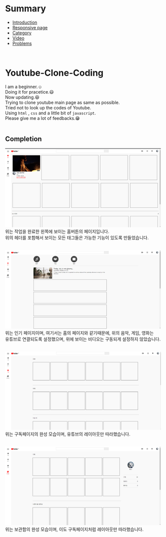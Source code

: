 # Summary  
* <a href="README.md">Introduction</a>
* <a href="@media.md">Responsive page</a>
* <a href="category.md">Category</a>
* <a href="video.md">Video</a>
* <a href="problem.md">Problems</a>  
<br>

# Youtube-Clone-Coding
I am a beginner.:relaxed:  
Doing it for pracetice.:smiley:    
Now updating.:satisfied:  
Trying to clone youtube main page as same as possible.  
Tried not to look up the codes of Youtube.  
Using `html` , `css` and a little bit of `javascript`.  
Please give me a lot of feedbacks.:grin:  
<br>

## Completion
![main-home](/readmeimages/completed1.PNG)  
위는 작업을 완료한 왼쪽에 보이는 홈버튼의 페이지입니다.  
위의 헤더를 포함해서 보이는 모든 태그들은 가능한 기능이 있도록 만들었습니다.  
<br>

![main-hot](/readmeimages/completed2.PNG)  
위는 인기 페이지이며, 여기서는 홈의 페이지와 같기때문에, 위의 음악, 게임, 영화는  
유튜브로 연결되도록 설정했으며, 위에 보이는 비디오는 구동되게 설정하지 않았습니다.  
<br>

![main-sub](/readmeimages/completed3.PNG)  
위는 구독페이지의 완성 모습이며, 유튜브의 레이아웃만 따라했습니다.  
<br>

![main-storage](/readmeimages/completed4.PNG)  
위는 보관함의 완성 모습이며, 이도 구독페이지처럼 레이아웃만 따라했습니다.